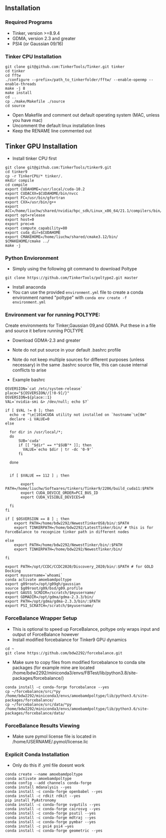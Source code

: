 ## Installation


### Required Programs
* Tinker, version >=8.9.4
* GDMA, version 2.3 and greater
* PSI4 (or Gaussian 09/16)


### Tinker CPU Installation
```
git clone git@github.com:TinkerTools/Tinker.git tinker
cd tinker
cd fftw
./configure --prefix=/path_to_tinkerfolder/fftw/ --enable-openmp --enable-threads
make -j 8
make install
cd ..
cp ./make/Makefile ./source
cd source
```
* Open Makefile and comment out default operating system (MAC, unless you have mac)
* Uncomment the default linux installation lines
* Keep the RENAME line commented out


## Tinker GPU Installation
* Install tinker CPU first 
```
git clone git@github.com:TinkerTools/tinker9.git
cd tinker9
cp -r TinkerCPU/* tinker/.
mkdir compile
cd compile
export CUDAHOME=/usr/local/cuda-10.2
export CUDACXX=$CUDAHOME/bin/nvcc
export FC=/usr/bin/gfortran
export CXX=/usr/bin/g++
export ACC=/home/liuchw/shared/nvidia/hpc_sdk/Linux_x86_64/21.1/compilers/bin/nvc++
export opt=release
export host=0
export prec=m
export compute_capability=80
export cuda_dir=$CUDAHOME
export CMAKEHOME=/home/liuchw/shared/cmake3.12/bin/
$CMAKEHOME/cmake ../
make -j
```


### Python Envioronment
* Simply using the following git command to download Poltype
```shell
git clone https://github.com/TinkerTools/poltype2.git master
```

* Install anaconda
* You can use the provided `environment.yml` file to create a conda environment named "poltype" with `conda env create -f environment.yml`

### Environment var for running POLTYPE:
 Create environments for Tinker,Gaussian 09,and GDMA. Put these in a file and source it before running POLTYPE

* Download GDMA-2.3 and greater
* Note do not put source in your default .bashrc profile
* Note do not keep multiple sources for different purposes (unless necessary) in the same .bashrc source file, this can cause internal conflicts to arise

* Example bashrc
```shell
OSVERSION=`cat /etc/system-release`
place="${OSVERSION//[!0-9]/}"
OSVERSION=${place::1}
VAL=`nvidia-smi &> /dev/null; echo $?`

if [ $VAL != 0 ]; then
  echo -e "\e[101mCUDA utility not installed on `hostname`\e[0m"
  declare -i VALUE=0
else

  for dir in /usr/local/*;
  do
      SUB='cuda'
      if [[ "$dir" == *"$SUB"* ]]; then
        VALUE=`echo $dir | tr -dc '0-9'`
      fi
       
  done

  
  if [ $VALUE == 112 ] ; then

       export PATH=/home/liuchw/Softwares/tinkers/Tinker9/2206/build_cuda11:$PATH
       export CUDA_DEVICE_ORDER=PCI_BUS_ID
       export CUDA_VISIBLE_DEVICES=0

  fi
fi

if [ $OSVERSION == 8 ] ; then
    export PATH=/home/bdw2292/NewestTinkerOS8/bin/:$PATH
    export TINKERPATH=/home/bdw2292/LatestTinker/bin/ # this is for ForceBalance to recognize tinker path in different nodes
     
else
    export PATH=/home/bdw2292/NewestTinker/bin/:$PATH
    export TINKERPATH=/home/bdw2292/NewestTinker/bin/

fi

export PATH=/opt/CCDC/CCDC2020/Discovery_2020/bin/:$PATH # for GOLD Docking
export myusername=`whoami`
conda activate amoebamdpoltype
export g09root=/opt/g09gh/gaussian
source $g09root/g09/bsd/g09.profile
export GAUSS_SCRDIR=/scratch/$myusername/
export GDMADIR=/opt/gdma/gdma-2.3.3/bin/
export PATH=/opt/gdma/gdma-2.3.3/bin/:$PATH
export PSI_SCRATCH=/scratch/$myusername/
```


### ForceBalance Wrapper Setup
* This is optional to speed up ForceBalance, poltype only wraps input and output of ForceBalance however
* Install modified forcebalance for Tinker9 GPU dynamics 
```
cd ~
git clone https://github.com/bdw2292/forcebalance.git
```

* Make sure to copy files from modified forcebalance to conda site packages (for example mine are located /home/bdw2292/miniconda3/envs/FBTest/lib/python3.8/site-packages/forcebalance/) 
```
conda install -c conda-forge forcebalance --yes
cp ~/forcebalance/src/*py /home/bdw2292/miniconda3/envs/amoebamdpoltype/lib/python3.6/site-packages/forcebalance/
cp ~/forcebalance/src/data/*py /home/bdw2292/miniconda3/envs/amoebamdpoltype/lib/python3.6/site-packages/forcebalance/data/

```


### ForceBalance Results Viewing

* Make sure pymol license file is located in /home/USERNAME/.pymol/license.lic


### Explicit Conda Installation
* Only do this if .yml file doesnt work
```
conda create --name amoebamdpoltype
conda activate amoebamdpoltype
conda config --add channels conda-forge
conda install mdanalysis --yes
conda install -c conda-forge openbabel --yes
conda install -c rdkit rdkit --yes
pip install PyAstronomy
conda install -c conda-forge svgutils --yes
conda install -c conda-forge cairosvg --yes
conda install -c conda-forge psutil --yes
conda install -c conda-forge mdtraj --yes
conda install -c conda-forge pymbar --yes
conda install -c psi4 psi4 –yes
conda install -c conda-forge geometric --yes
```
